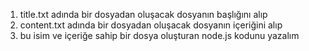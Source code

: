 1) title.txt adında bir dosyadan oluşacak dosyanın başlığını alıp
2) content.txt adında bir dosyadan oluşacak dosyanın içeriğini alıp
3) bu isim ve içeriğe sahip bir dosya oluşturan node.js kodunu yazalım
